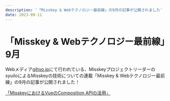 ```yaml
---
description: '「Misskey & Webテクノロジー最前線」の9月の記事が公開されました'
date: 2023-09-11
---
```


# 「Misskey & Webテクノロジー最前線」9月

Webメディア[gihyo.jp](https://gihyo.jp/)にて行われている、MisskeyプロジェクトリーダーのsyuiloによるMisskeyの技術についての連載「Misskey & Webテクノロジー最前線」の9月の記事が公開されました！

[「MisskeyにおけるVueのComposition APIの活用」](https://gihyo.jp/article/2023/09/misskey-06?summary)